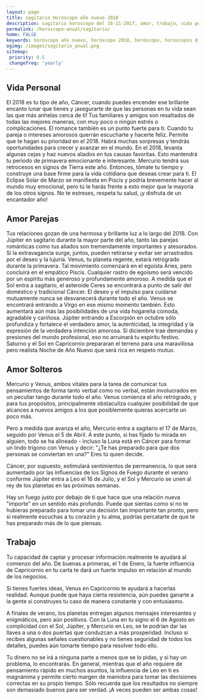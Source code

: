 ```yaml
---
layout: page
title: sagitario Horóscopo año nuevo 2018 
description: sagitario horoscopo del 16-11-2017, amor, trabajo, vida personal. Todas las predicciones para sagitario gratis. Disfruta este año nuevo.
permalink: /horoscopo-anual/sagitario/
home: FALSE
keywords: horóscopo año nuevo, horóscopo 2018, horóscopo, horoscopos diarios gratis del dia de hoy, horóscopo diario gratis,horóscopo ano nuevo 2018, horóscopo esperanza gracia, horoscopo sagitario 2018, horoscop, horóscopos gratis, horoscopo sagitario, horoscopo sagitario 2018 gratis, Tarot, Astrologia, Zodíaco, sagitario, horoscopo gratis,tarot en femenino,videncia gratuita,horoscopos gratuitos,horóscopos, astrologia,videncia gratis
ogimg: /images/sagitario_anual.png
sitemap:
 priority: 0.5
 changefreq: 'yearly'
---
```




## Vida Personal

El 2018 es tu tipo de año, Cáncer, cuando puedes encender ese brillante encanto lunar que tienes y  ¡asegurarte de que las personas en tu vida sean las que más anhelas cerca de ti!
Tus familiares y amigos son resaltados de todas las mejores maneras, con muy poco o ningún estrés o complicaciones.
El romance también es un punto fuerte para ti. Cuando tu pareja o intereses amorosos querrán escucharte y hacerte feliz. Permite que te hagan su prioridad en el 2018.
Habrá muchas sorpresas y tendrás oportunidades para crecer y avanzar en el mundo. En el 2018, levanta algunas cejas y haz nuevos aliados en tus causas favoritas. Esto mantendrá tu periodo de primavera emocionante e interesante.
Mercurio tendrá sus retrocesos en signos de Tierra este año. Entonces, tómate tu tiempo y construye una base firme para la vida cotidiana que deseas crear para ti.
El Eclipse Solar de Marzo se manifiesta en Piscis y podría brevemente hacer al mundo muy emocional, pero tú le harás frente a esto mejor que la mayoría de los otros signos. No te estreses, respeta tu salud, ¡y disfruta de un encantador año!

## Amor Parejas

Tus relaciones gozan de una hermosa y brillante luz a lo largo del 2018. Con Júpiter en sagitario durante la mayor parte del año, tanto las parejas románticas como tus aliados son tremendamente importantes y atesorados. Si la extravagancia surge, juntos, pueden retirarse y evitar ser arrastrados por el deseo y la lujuria.
Venus, tu planeta regente, estará retrógrado durante la primavera. Tal movimiento comenzará en el egoísta Aries, pero concluirá en el empático Piscis. Cualquier rastro de egoísmo será vencido por un espíritu más generoso y profundamente amoroso.
A medida que el Sol entra a sagitario, el asteroide Ceres se encontrará a punto de salir del doméstico y tradicional Cáncer. El deseo y el impulso para cuidarse mutuamente nunca se desvanecerá durante todo el año.
Venus se encontrará entrando a Virgo en ese mismo momento también. Esto aumentará aún más las posibilidades de una vida hogareña cómoda, agradable y cariñosa.
Júpiter entrando a Escorpión en octubre sólo profundiza y fortalece el verdadero amor, la autenticidad, la integridad y la expresión de la verdadera intención amorosa.
Si diciembre trae demandas y presiones del mundo profesional, eso no arruinará tu espíritu festivo. Saturno y el Sol en Capricornio prepararan el terreno para una maravillosa pero realista Noche de Año Nuevo que será rica en respeto mutuo.

## Amor Solteros

Mercurio y Venus, ambos vitales para la tarea de comunicar tus pensamientos de forma tanto verbal como no verbal, están involucrados en un peculiar tango durante todo el año. Venus comienza el año retrógrado, y para tus propósitos, principalmente obstaculiza cualquier posibilidad de que alcances a nuevos amigos a los que posiblemente quieras acercarte un poco más.


Pero a medida que avanza el año, Mercurio entra a sagitario el 17 de Marzo, seguido por Venus el 5 de Abril. A este punto, si has fijado tu mirada en alguien, todo se ha alineado - incluso la Luna está en Cáncer para formar un lindo trígono con Venus y decir: "¿Te has preparado para que dos personas se conviertan en una?" Eres tú quien decide.


Cáncer, por supuesto, estimulará sentimientos de permanencia, lo que será aumentado por las influencias de los Signos de Fuego durante el verano conforme Júpiter entra a Leo el 16 de Julio, y el Sol y Mercurio se unen al rey de los planetas en las próximas semanas.


Hay un fuego justo por debajo de ti que hace que una relación nueva "importe" en un sentido más profundo. Puede que sientas como si no te hubieras preparado para tomar una decisión tan importante tan pronto, pero si realmente escuchas a tu corazón y tu alma, podrías percatarte de que te has preparado más de lo que piensas.


## Trabajo

Tu capacidad de captar y procesar información realmente te ayudará al comienzo del año. De buenas a primeras, el 1 de Enero, la fuerte influencia de Capricornio en tu carta te dará un fuerte impulso en relación al mundo de los negocios.


Si tienes fuertes ideas, Venus en Capricornio te ayudará a hacerlas realidad. Aunque puede que haya cierta resistencia, aún puedes ganarte a la gente si  construyes tu caso de manera constante y con entusiasmo.


A finales de verano, los planetas entregan algunos mensajes interesantes y enigmáticos, pero aún positivos. Con la Luna en tu signo el 6 de Agosto en complicidad con el Sol, Júpiter, y Mercurio en Leo, se te podrían dar las llaves a una o dos puertas que conduzcan a más prosperidad. Incluso si recibes algunas señales cuestionables y no tienes seguridad de todos los detalles, puedes aún tomarte tiempo para resolver todo ello.


Tu dinero no se irá a ninguna parte a menos que se lo pidas, y si hay un problema, lo encontrarás. En general, mientras que el año requiere de pensamiento rápido en muchos asuntos, la influencia de Leo en ti es magnánima y permite cierto margen de maniobra para tomar las decisiones correctas en su propio tiempo. Sólo recuerda que los resultados no siempre son demasiado buenos para ser verdad. ¡A veces pueden ser ambas cosas!
